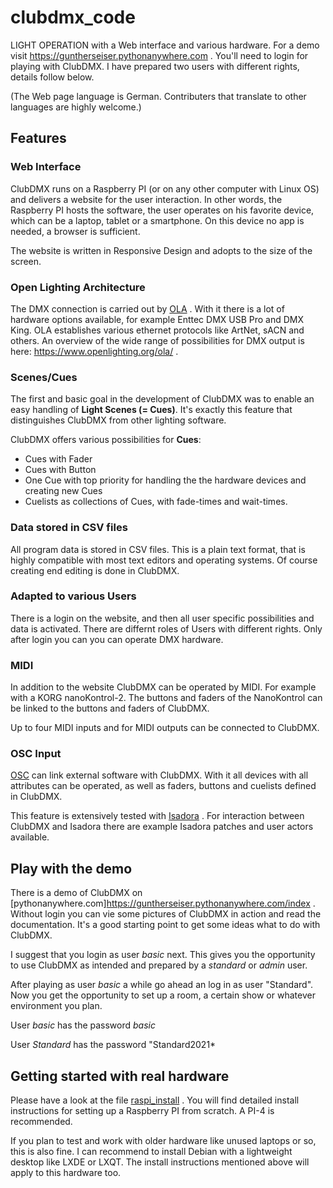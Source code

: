 # clubdmx_code

LIGHT OPERATION with a Web interface and various hardware.
For a demo visit <https://guntherseiser.pythonanywhere.com> . You'll need to login for playing with ClubDMX. I have prepared two users with different rights, details follow below.

(The Web page language is German. Contributers that translate to other languages are highly welcome.)

## Features

### Web Interface

ClubDMX runs on a Raspberry PI (or on any other computer with Linux OS) and delivers a website for the user interaction. In other words, the Raspberry PI hosts the software, the user operates on his favorite device, which can be a laptop, tablet or a smartphone. On this device no app is needed, a browser is sufficient.

The website is written in Responsive Design and adopts to the size of the screen.

### Open Lighting Architecture

The DMX connection is carried out by [OLA](https://www.openlighting.org/) . With it there is a lot of hardware options available, for example Enttec DMX USB Pro and DMX King. OLA establishes various ethernet protocols like ArtNet, sACN and others. An overview of the wide range of possibilities for DMX output is here:
<https://www.openlighting.org/ola/> .

### Scenes/Cues

The first and basic goal in the development of ClubDMX was to enable an easy handling of **Light Scenes (= Cues)**. It's exactly this feature that distinguishes ClubDMX from other lighting software.

ClubDMX offers various possibilities for **Cues**:
* Cues with Fader
* Cues with Button
* One Cue with top priority for handling the the hardware devices and creating new Cues
* Cuelists as collections of Cues, with fade-times and wait-times.

### Data stored in CSV files

All program data is stored in CSV files. This is a plain text format, that is highly compatible with most text editors and operating systems. Of course creating end editing is done in ClubDMX.

### Adapted to various Users

There is a login on the website, and then all user specific possibilities and data is activated. There are differnt roles of Users with different rights. Only after login you can you can operate DMX hardware.

### MIDI

In addition to the website ClubDMX can be operated by MIDI. For example with a KORG nanoKontrol-2. The buttons and faders of the NanoKontrol can be linked to the buttons and faders of ClubDMX.

Up to four MIDI inputs and for MIDI outputs can be connected to ClubDMX.

### OSC Input

[OSC](https://en.wikipedia.org/wiki/Open_Sound_Control) can link external software with ClubDMX. With it all devices with all attributes can be operated, as well as faders, buttons and cuelists defined in ClubDMX.

This feature is extensively tested with [Isadora](https://troikatronix.com/) . 
For interaction between ClubDMX and Isadora there are example Isadora patches and user actors available.

## Play with the demo

There is a demo of ClubDMX on [pythonanywhere.com]<https://guntherseiser.pythonanywhere.com/index> . Without login you can vie some pictures of ClubDMX in action and read the documentation. It's a good starting point to get some ideas what to do with ClubDMX. 

I suggest that you login as user *basic* next. This gives you the opportunity to use ClubDMX as intended and prepared by a *standard* or *admin* user. 

After playing as user *basic* a while go ahead an log in as user "Standard". Now you get the opportunity to set up a room, a certain show or whatever environment you plan.

User *basic* has the password *basic*

User *Standard* has the password "Standard2021*

## Getting started with real hardware

Please have a look at the file [raspi_install](raspi_install.md) . You will find detailed install instructions for setting up a Raspberry PI from scratch. A PI-4 is recommended. 

If you plan to test and work with older hardware like unused laptops or so, this is also fine. I can recommend to install Debian with a lightweight desktop like LXDE or LXQT. The install instructions mentioned above will apply to this hardware too.

